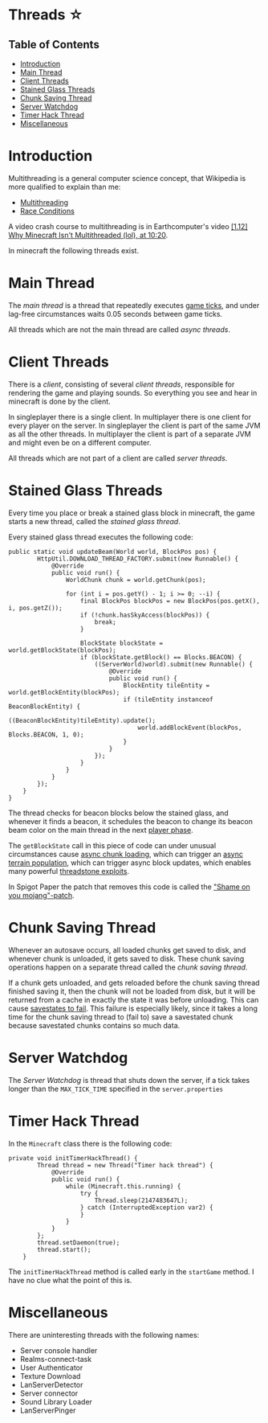 # Threads ☆

## Table of Contents

- [Introduction](#introduction)
- [Main Thread](#main-thread)
- [Client Threads](#client-threads)
- [Stained Glass Threads](#stained-glass-threads)
- [Chunk Saving Thread](#chunk-saving-thread)
- [Server Watchdog](#server-watchdog)
- [Timer Hack Thread](#timer-hack-thread)
- [Miscellaneous](#miscellaneous)


# Introduction

Multithreading is a general computer science concept, that Wikipedia is more qualified to explain than me:

- [Multithreading](https://en.wikipedia.org/wiki/Multithreading_(computer_architecture))
- [Race Conditions](https://en.wikipedia.org/wiki/Race_condition)

A video crash course to multithreading is in Earthcomputer's video [\[1.12\] Why Minecraft Isn't Multithreaded (lol), at 10:20](https://www.youtube.com/watch?v=BQnejuEjMJs&t=620s).

In minecraft the following threads exist.

# Main Thread
The *main thread* is a thread that repeatedly executes [game ticks](tick-phases.md),
and under lag-free circumstances waits 0.05 seconds between game ticks.

All threads which are not the main thread are called *async threads*.

# Client Threads
There is a *client*, consisting of several *client threads*, responsible for rendering the game and playing sounds.
So everything you see and hear in minecraft is done by the client.

In singleplayer there is a single client. In multiplayer there is one client for every player on the server.
In singleplayer the client is part of the same JVM as all the other threads.
In multiplayer the client is part of a separate JVM and might even be on a different computer.

All threads which are not part of a client are called *server threads*.

# Stained Glass Threads
Every time you place or break a stained glass block in minecraft, the game starts a new thread, called the *stained glass thread*.

Every stained glass thread executes the following code:
```
public static void updateBeam(World world, BlockPos pos) {
		HttpUtil.DOWNLOAD_THREAD_FACTORY.submit(new Runnable() {
			@Override
			public void run() {
				WorldChunk chunk = world.getChunk(pos);

				for (int i = pos.getY() - 1; i >= 0; --i) {
					final BlockPos blockPos = new BlockPos(pos.getX(), i, pos.getZ());
					if (!chunk.hasSkyAccess(blockPos)) {
						break;
					}

					BlockState blockState = world.getBlockState(blockPos);
					if (blockState.getBlock() == Blocks.BEACON) {
						((ServerWorld)world).submit(new Runnable() {
							@Override
							public void run() {
								BlockEntity tileEntity = world.getBlockEntity(blockPos);
								if (tileEntity instanceof BeaconBlockEntity) {
									((BeaconBlockEntity)tileEntity).update();
									world.addBlockEvent(blockPos, Blocks.BEACON, 1, 0);
								}
							}
						});
					}
				}
			}
		});
	}
}
```
The thread checks for beacon blocks below the stained glass, and whenever it finds a beacon, it schedules the beacon to change its beacon beam color on the main thread in the next [player phase](tick-phases.md#player-phase).

The `getBlockState` call in this piece of code can under unusual circumstances cause [async chunk loading](async-chunk-loading.md), which can trigger an [async terrain population](population.md#glass-threads-causing-async-updates),
which can trigger async block updates, which enables many powerful [threadstone exploits](async-line.md#applications).

In Spigot Paper the patch that removes this code is called the ["Shame on you mojang"-patch](https://steamwar.de/devlabs/Mirrors/Paper/src/commit/4fbed1adab87251e5e11d507919f96b410e6faad/Spigot-Server-Patches/0199-Shame-on-you-Mojang.patch).

# Chunk Saving Thread
Whenever an autosave occurs, all loaded chunks get saved to disk, and whenever chunk is unloaded, it gets saved to disk. These chunk saving operations happen on a separate thread called the *chunk saving thread*.

If a chunk gets unloaded, and gets reloaded before the chunk saving thread finished saving it, then the chunk will not be loaded from disk, but it will be returned from a cache in exactly the state it was before unloading.
This can cause [savestates to fail](chunk/savestates.md#quick-reloads-break-savestates). This failure is especially likely, since it takes a long time for the chunk saving thread to (fail to) save a savestated chunk because savestated chunks contains so much data.

# Server Watchdog 
The *Server Watchdog* is thread that shuts down the server, if a tick takes longer than the `MAX_TICK_TIME` specified in the `server.properties`

# Timer Hack Thread
In the `Minecraft` class there is the following code:
```
private void initTimerHackThread() {
		Thread thread = new Thread("Timer hack thread") {
			@Override
			public void run() {
				while (Minecraft.this.running) {
					try {
						Thread.sleep(2147483647L);
					} catch (InterruptedException var2) {
					}
				}
			}
		};
		thread.setDaemon(true);
		thread.start();
	}
```
The `initTimerHackThread` method is called early in the `startGame` method.
I have no clue what the point of this is.

# Miscellaneous
There are uninteresting threads with the following names:
- Server console handler
- Realms-connect-task
- User Authenticator
- Texture Download
- LanServerDetector
- Server connector
- Sound Library Loader
- LanServerPinger
